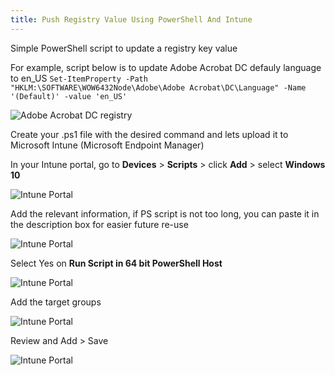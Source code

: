 ```yaml
---
title: Push Registry Value Using PowerShell And Intune
---
```


Simple PowerShell script to update a registry key value

For example, script below is to update Adobe Acrobat DC defauly language to en_US 
````Set-ItemProperty -Path "HKLM:\SOFTWARE\WOW6432Node\Adobe\Adobe Acrobat\DC\Language" -Name '(Default)' -value 'en_US' ````

![Adobe Acrobat DC registry](/assets/images/registry_adobe.png)

Create your .ps1 file with the desired command and lets upload it to Microsoft Intune (Microsoft Endpoint Manager)

In your Intune portal, go to **Devices** > **Scripts** > click **Add** > select **Windows 10**

![Intune Portal](/assets/images/intune_scripts.png)

Add the relevant information, if PS script is not too long, you can paste it in the description box for easier future re-use

![Intune Portal](/assets/images/intune_scripts_1.png)

Select Yes on **Run Script in 64 bit PowerShell Host**

![Intune Portal](/assets/images/intune_scripts_2.png)

Add the target groups 

![Intune Portal](/assets/images/intune_scripts_3.png)

Review and Add > Save

![Intune Portal](/assets/images/intune_scripts_4.png)


